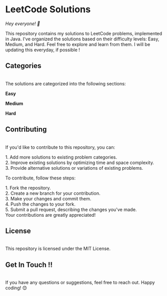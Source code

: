 # LeetCode Solutions
<pr>*Hey everyone! 👋*<br>

<pr>This repository contains my solutions to LeetCode problems, implemented in Java. I've organized the solutions based on their difficulty levels: Easy, Medium, and Hard. Feel free to explore and learn from them. I will be updating this everyday, if possible !<br>

<pr> <h2> Categories </h2> <br>
<pr>The solutions are categorized into the following sections:<br>

<pr>**Easy**<br>

<pr>**Medium**<br>

<pr>**Hard**<br>

<pr> <h2> Contributing </h2> <br>
<pr>If you'd like to contribute to this repository, you can:<br>

<pr>1. Add more solutions to existing problem categories.<br>
<pr>2. Improve existing solutions by optimizing time and space complexity.<br>
<pr>3. Provide alternative solutions or variations of existing problems.<br>
  
<pr>To contribute, follow these steps:<br>

<pr>1. Fork the repository.<br>
<pr>2. Create a new branch for your contribution.<br>
<pr>3. Make your changes and commit them.<br>
<pr>4. Push the changes to your fork.<br>
<pr>5. Submit a pull request, describing the changes you've made.<br>
<pr>Your contributions are greatly appreciated!<br>

<pr> <h2> License </h2> <br>
<pr>This repository is licensed under the MIT License.<br>

<pr> <h2> Get In Touch ‼️ </h2> <br>
<pr>If you have any questions or suggestions, feel free to reach out. Happy coding! 😊<br>
